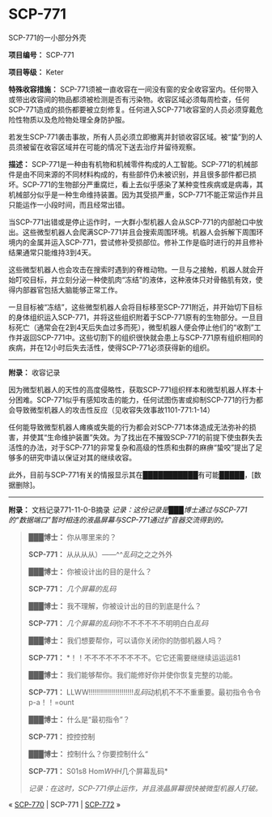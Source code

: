 # SCP-771
                        




SCP-771的一小部分外壳



**项目编号：** SCP-771

**项目等级：** Keter

**特殊收容措施：** SCP-771须被一直收容在一间没有窗的安全收容室内。任何带入或带出收容间的物品都须被检测是否有污染物。收容区域必须每周检查，任何SCP-771造成的损伤都要被立刻修复。任何进入SCP-771收容室的人员必须穿戴危险性物质以及危险物处理全身防护服。

若发生SCP-771袭击事故，所有人员必须立即撤离并封锁收容区域。被“蛰”到的人员须被留在收容区域并在可能的情况下送去治疗并留待观察。

**描述：** SCP-771是一种由有机物和机械零件构成的人工智能。SCP-771的机械部件是由不同来源的不同材料构成的，有些部件仍未被识别，并且很多部件都已损坏。SCP-771的生物部分严重腐烂，看上去似乎感染了某种变性疾病或是病毒，其机械部分似乎是一种生命维持装置。因为其受损严重，SCP-771不能正常运作并且只能运作一小段时间，而且经常出错。

当SCP-771出错或是停止运作时，一大群小型机器人会从SCP-771的内部舱口中放出。这些微型机器人会爬满SCP-771并且会搜索周围环境。机器人会拆解下周围环境内的金属并运入SCP-771，尝试修补受损部位。修补工作是临时进行的并且修补结果通常只能维持3到4天。

这些微型机器人也会攻击在搜索时遇到的脊椎动物。一旦与之接触，机器人就会开始叮咬目标，并立刻分泌一种使肌肉“冻结”的液体，这种液体只对骨骼肌有效，使得内部器官包括大脑能够正常工作。

一旦目标被“冻结”，这些微型机器人会将目标移至SCP-771附近，并开始切下目标的身体组织运入SCP-771，并将这些组织附着于SCP-771原有的生物部分。一旦目标死亡（通常会在2到4天后失血过多而死），微型机器人便会停止他们的“收割”工作并返回SCP-771中。这些切割下的组织很快就会患上与SCP-771原有组织相同的疾病，并在12小时后失去活性，使得SCP-771必须获得新的组织。


---

**附录：** 收容记录

因为微型机器人的天性的高度侵略性，获取SCP-771组织样本和微型机器人样本十分困难。SCP-771似乎有感知攻击的能力，任何试图伤害或抑制SCP-771的行为都会导致微型机器人的攻击性反应（见收容失效事故1101-771:1-14）

任何能导致微型机器人瘫痪或失能的行为都会对SCP-771本体造成无法弥补的损害，并使其“生命维护装置”失效。为了找出在不摧毁SCP-771的前提下使虫群失去活性的办法，对于SCP-771的非常复杂和高级的性质和虫群的麻痹“蛰咬”提出了足够多的研究申请以保证对其的继续收容。

此外，目前与SCP-771有关的情报显示其在███████████有可能█████，[数据删除]。


---

**附录：** 文档记录771-11-0-B摘录
*记录：这份记录是███博士通过与SCP-771的“数据端口”暂时相连的液晶屏幕与SCP-771通过扩音器交流得到的。* 


> **███博士：** 你从哪里来的？
> 
> **SCP-771：** 从从从从）——^^*乱码*之之之外外
> 
> **███博士：** 你被设计出的目的是什么？
> 
> **SCP-771：** *几个屏幕的乱码*
> 
> **███博士：** 我不理解，你被设计出的目的到底是什么？
> 
> **SCP-771：** *几个屏幕的乱码*你不不不不不不明明白白*乱码*
> 
> **███博士：** 我们想要帮你，可以请你关闭你的防御机器人吗？
> 
> **SCP-771：** *！！不不不不不不不不不。它它还需要继继续运运运81
> 
> **███博士：** 我们能够帮你。我们能修好你并使你恢复完整的功能。
> 
> **SCP-771：** LLWW!!!!!!!!!!!!!!!!!!!!!!*乱码*动机机不不不重重要。最初指令令令p-a！！=ount
> 
> **███博士：** 什么是“最初指令”？
> 
> **SCP-771：** 控控控制
> 
> **███博士：** 控制什么？你要控制什么“
> 
> **SCP-771：** S01s8 Hom*WHH*几个屏幕乱码*
> 
> *记录：在这时，SCP-771停止运作，并且液晶屏幕很快被微型机器人打破。* 
> 



« [SCP-770](/scp-770) | SCP-771 | [SCP-772](/scp-772) »





                    